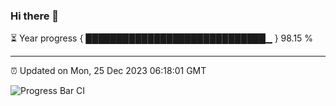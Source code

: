 ### Hi there 👋

⏳ Year progress { █████████████████████████████▁ } 98.15 %

---

⏰ Updated on Mon, 25 Dec 2023 06:18:01 GMT

![Progress Bar CI](https://github.com/liununu/liununu/workflows/Progress%20Bar%20CI/badge.svg)
